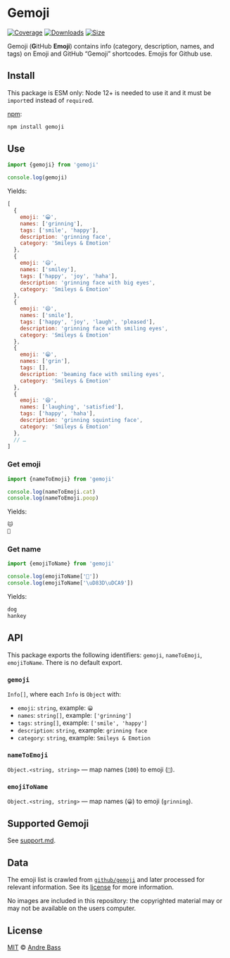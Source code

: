 # Gemoji

[![Coverage][coverage-badge]][coverage]
[![Downloads][downloads-badge]][downloads]
[![Size][size-badge]][size]

Gemoji (**G**itHub **Emoji**) contains info (category, description, names, and
tags) on Emoji and GitHub “Gemoji” shortcodes. Emojis for Github use.

## Install

This package is ESM only: Node 12+ is needed to use it and it must be `import`ed
instead of `require`d.

[npm][]:

```sh
npm install gemoji
```

## Use

```js
import {gemoji} from 'gemoji'

console.log(gemoji)
```

Yields:

```js
[
  {
    emoji: '😀',
    names: ['grinning'],
    tags: ['smile', 'happy'],
    description: 'grinning face',
    category: 'Smileys & Emotion'
  },
  {
    emoji: '😃',
    names: ['smiley'],
    tags: ['happy', 'joy', 'haha'],
    description: 'grinning face with big eyes',
    category: 'Smileys & Emotion'
  },
  {
    emoji: '😄',
    names: ['smile'],
    tags: ['happy', 'joy', 'laugh', 'pleased'],
    description: 'grinning face with smiling eyes',
    category: 'Smileys & Emotion'
  },
  {
    emoji: '😁',
    names: ['grin'],
    tags: [],
    description: 'beaming face with smiling eyes',
    category: 'Smileys & Emotion'
  },
  {
    emoji: '😆',
    names: ['laughing', 'satisfied'],
    tags: ['happy', 'haha'],
    description: 'grinning squinting face',
    category: 'Smileys & Emotion'
  },
  // …
]
```

### Get emoji

```js
import {nameToEmoji} from 'gemoji'

console.log(nameToEmoji.cat)
console.log(nameToEmoji.poop)
```

Yields:

```txt
🐱
💩
```

### Get name

```js
import {emojiToName} from 'gemoji'

console.log(emojiToName['🐶'])
console.log(emojiToName['\uD83D\uDCA9'])
```

Yields:

```txt
dog
hankey
```

## API

This package exports the following identifiers: `gemoji`, `nameToEmoji`,
`emojiToName`.
There is no default export.

### `gemoji`

`Info[]`, where each `Info` is `Object` with:

*   `emoji`: `string`, example: `😀`
*   `names`: `string[]`, example: `['grinning']`
*   `tags`: `string[]`, example: `['smile', 'happy']`
*   `description`: `string`, example: `grinning face`
*   `category`: `string`, example: `Smileys & Emotion`

### `nameToEmoji`

`Object.<string, string>` — map names (`100`) to emoji (`💯`).

### `emojiToName`

`Object.<string, string>` — map names (`😀`) to emoji (`grinning`).

## Supported Gemoji

See [support.md][support].

## Data

The emoji list is crawled from [`github/gemoji`][gh] and later processed for
relevant information.
See its [license][gh-license] for more information.

No images are included in this repository: the copyrighted material may or may
not be available on the users computer.

## License

[MIT][license] © [Andre Bass][author]

<!-- Definitions -->

[build-badge]: https://github.com/theandrebass/Gemoji/workflows/main/badge.svg

[build]: https://github.com/theandrebass/gemoji/actions

[coverage-badge]: https://img.shields.io/codecov/c/github/theandrebass/gemoji.svg

[coverage]: https://codecov.io/github/theandrebass/gemoji

[downloads-badge]: https://img.shields.io/npm/dm/gemoji.svg

[downloads]: https://www.npmjs.com/package/gemoji

[size-badge]: https://img.shields.io/bundlephobia/minzip/gemoji.svg

[size]: https://bundlephobia.com/result?p=gemoji

[npm]: https://docs.npmjs.com/cli/install

[license]: license

[author]: https://robertandrebass.com

[support]: support.md

[gh]: https://github.com/github/gemoji

[gh-license]: https://github.com/github/gemoji/blob/55a0080/LICENSE
